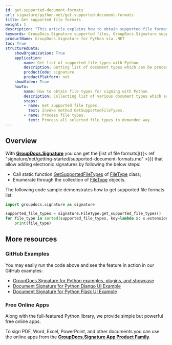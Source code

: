 ```yaml
---
id: get-supported-document-formats
url: signature/python-net/get-supported-document-formats
title: Get supported file formats
weight: 1
description: "This article explains how to obtain supported file formats list for PDF, Words, Spreadsheet or Presentation document types when working with GroupDocs.Signature for Python via .NET within your Python applications."
keywords: GroupDocs.Signature supported files, GroupDocs.Signature supported documents, GroupDocs.Signature PDF files, GroupDocs.Signature Words files, GroupDocs.Signature Presentation files, GroupDocs.Signature Spreadsheet files
productName: GroupDocs.Signature for Python via .NET 
toc: True
structuredData:
    showOrganization: True
    application:    
        name: Get list of supported file types with Python    
        description: Getting list of document types which can be processed using Python language and GroupDocs.Signature for Python via .NET APIs
        productCode: signature
        productPlatform: net 
    showVideo: True
    howTo:
        name: How to obtain file types for signing with Python 
        description: Collecting list of various document types which are suitable for signing in Python
        steps:
        - name: Get supported file types.
          text: Invoke method GetSupportedFileTypes. 
        - name: Process file types.
          text: Process all selected file types in demanded way. 
---
```


## Overview

With [**GroupDocs.Signature**](https://products.groupdocs.com/signature/python-net) you can get the [list of file formats]({{< ref "signature/net/getting-started/supported-document-formats.md" >}}) that allow adding electronic signatures by following the below steps:

* Call static function [GetSupportedFileTypes](https://reference.groupdocs.com/signature/python-net/groupdocs.signature.domain/filetype/getsupportedfiletypes) of [FileType](https://reference.groupdocs.com/signature/python-net/groupdocs.signature.domain/filetype) class;
* Enumerate through the collection of [FileType](https://reference.groupdocs.com/signature/python-net/groupdocs.signature.domain/filetype) objects.

The following code sample demonstrates how to get supported file formats list.

```python
import groupdocs.signature as signature

supported_file_types = signature.FileType.get_supported_file_types()
for file_type in sorted(supported_file_types, key=lambda x: x.extension):
    print(file_type)
```



## More resources

### GitHub Examples

You may easily run the code above and see the feature in action in our GitHub examples:

* [GroupDocs.Signature for Python examples, plugins, and showcase](https://github.com/groupdocs-signature/GroupDocs.Signature-for-Python)
* [Document Signature for Python Django UI Example](https://github.com/groupdocs-signature/GroupDocs.Signature-for-Python-Django)
* [Document Signature for Python Flask UI Example](https://github.com/groupdocs-signature/GroupDocs.Signature-for-Python-Flask)

### Free Online Apps

Along with the full-featured Python library, we provide simple but powerful free online apps.

To sign PDF, Word, Excel, PowerPoint, and other documents you can use the online apps from the **[GroupDocs.Signature App Product Family](https://products.groupdocs.app/signature/family)**.
